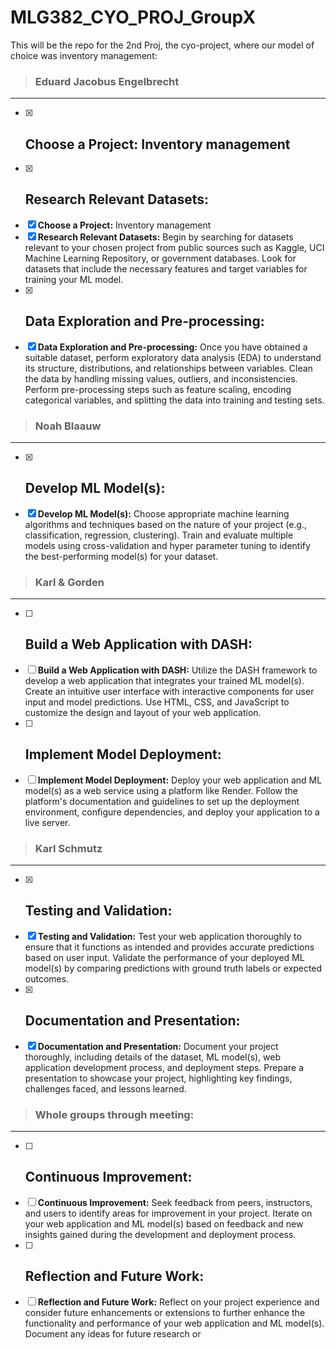 # MLG382_CYO_PROJ_GroupX
 This will be the repo for the 2nd Proj, the cyo-project, where our model of choice was inventory management:
 
 > ### Eduard Jacobus Engelbrecht
 -----------------------------------------------------------------------------------------
 - [x] ## Choose a Project: Inventory management
 - [x] ## Research Relevant Datasets:
 - [x] __Choose a Project:__ Inventory management
 - [x] __Research Relevant Datasets:__
 Begin by searching for datasets relevant to your 
 chosen project from public sources such as Kaggle, UCI Machine Learning 
 Repository, or government databases. Look for datasets that include the necessary 
 features and target variables for training your ML model.
 - [x] ## Data Exploration and Pre-processing:
 - [x] __Data Exploration and Pre-processing:__
 Once you have obtained a suitable dataset, 
 perform exploratory data analysis (EDA) to understand its structure, distributions, and 
 relationships between variables. Clean the data by handling missing values, outliers, 
 and inconsistencies. Perform pre-processing steps such as feature scaling, encoding 
 categorical variables, and splitting the data into training and testing sets.
 > ### Noah Blaauw
 -----------------------------------------------------------------------------------------
 - [x] ## Develop ML Model(s):
 - [x] __Develop ML Model(s):__
 Choose appropriate machine learning algorithms and 
 techniques based on the nature of your project (e.g., classification, regression, 
 clustering). Train and evaluate multiple models using cross-validation and hyper
 parameter tuning to identify the best-performing model(s) for your dataset.
 > ### Karl & Gorden
 -----------------------------------------------------------------------------------------
 - [ ] ## Build a Web Application with DASH:
 - [ ] __Build a Web Application with DASH:__
 Utilize the DASH framework to develop a web 
 application that integrates your trained ML model(s). Create an intuitive user interface 
 with interactive components for user input and model predictions. Use HTML, CSS, 
 and JavaScript to customize the design and layout of your web application.
 - [ ] ## Implement Model Deployment:
 - [ ] __Implement Model Deployment:__
 Deploy your web application and ML model(s) as a 
 web service using a platform like Render. Follow the platform's documentation and 
 guidelines to set up the deployment environment, configure dependencies, and deploy 
 your application to a live server.
 > ### Karl Schmutz
 -----------------------------------------------------------------------------------------
 - [x] ## Testing and Validation:
 - [x] __Testing and Validation:__
 Test your web application thoroughly to ensure that it 
 functions as intended and provides accurate predictions based on user input. Validate 
 the performance of your deployed ML model(s) by comparing predictions with ground 
 truth labels or expected outcomes.
 - [x] ## Documentation and Presentation:
 - [x] __Documentation and Presentation:__
 Document your project thoroughly, including 
 details of the dataset, ML model(s), web application development process, and 
 deployment steps. Prepare a presentation to showcase your project, highlighting key 
 findings, challenges faced, and lessons learned.
 > ### Whole groups through meeting:
 -----------------------------------------------------------------------------------------
 - [ ] ## Continuous Improvement:
 - [ ] __Continuous Improvement:__
 Seek feedback from peers, instructors, and users to 
 identify areas for improvement in your project. Iterate on your web application and ML 
 model(s) based on feedback and new insights gained during the development and 
 deployment process.
 - [ ] ## Reflection and Future Work:
 - [ ] __Reflection and Future Work:__
 Reflect on your project experience and consider future 
 enhancements or extensions to further enhance the functionality and performance of 
 your web application and ML model(s). Document any ideas for future research or 
